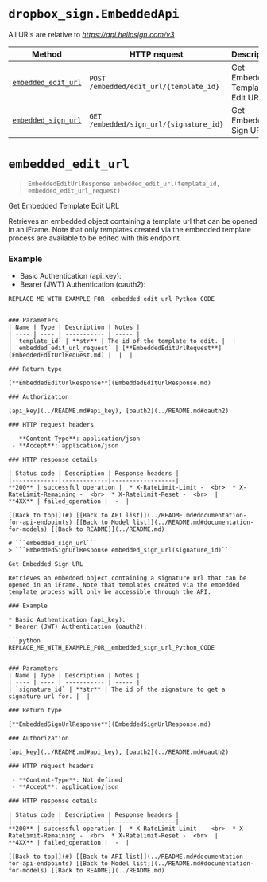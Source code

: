 # ```dropbox_sign.EmbeddedApi```

All URIs are relative to *https://api.hellosign.com/v3*

Method | HTTP request | Description
------------- | ------------- | -------------
|[```embedded_edit_url```](EmbeddedApi.md#embedded_edit_url) | ```POST /embedded/edit_url/{template_id}``` | Get Embedded Template Edit URL|
|[```embedded_sign_url```](EmbeddedApi.md#embedded_sign_url) | ```GET /embedded/sign_url/{signature_id}``` | Get Embedded Sign URL|


# ```embedded_edit_url```
> ```EmbeddedEditUrlResponse embedded_edit_url(template_id, embedded_edit_url_request)```

Get Embedded Template Edit URL

Retrieves an embedded object containing a template url that can be opened in an iFrame. Note that only templates created via the embedded template process are available to be edited with this endpoint.

### Example

* Basic Authentication (api_key):
* Bearer (JWT) Authentication (oauth2):

```python
REPLACE_ME_WITH_EXAMPLE_FOR__embedded_edit_url_Python_CODE
```
```

### Parameters
| Name | Type | Description | Notes |
| ---- | ---- | ----------- | ----- |
| `template_id` | **str** | The id of the template to edit. |  |
| `embedded_edit_url_request` | [**EmbeddedEditUrlRequest**](EmbeddedEditUrlRequest.md) |  |  |

### Return type

[**EmbeddedEditUrlResponse**](EmbeddedEditUrlResponse.md)

### Authorization

[api_key](../README.md#api_key), [oauth2](../README.md#oauth2)

### HTTP request headers

 - **Content-Type**: application/json
 - **Accept**: application/json

### HTTP response details

| Status code | Description | Response headers |
|-------------|-------------|------------------|
**200** | successful operation |  * X-RateLimit-Limit -  <br>  * X-RateLimit-Remaining -  <br>  * X-Ratelimit-Reset -  <br>  |
**4XX** | failed_operation |  -  |

[[Back to top]](#) [[Back to API list]](../README.md#documentation-for-api-endpoints) [[Back to Model list]](../README.md#documentation-for-models) [[Back to README]](../README.md)

# ```embedded_sign_url```
> ```EmbeddedSignUrlResponse embedded_sign_url(signature_id)```

Get Embedded Sign URL

Retrieves an embedded object containing a signature url that can be opened in an iFrame. Note that templates created via the embedded template process will only be accessible through the API.

### Example

* Basic Authentication (api_key):
* Bearer (JWT) Authentication (oauth2):

```python
REPLACE_ME_WITH_EXAMPLE_FOR__embedded_sign_url_Python_CODE
```
```

### Parameters
| Name | Type | Description | Notes |
| ---- | ---- | ----------- | ----- |
| `signature_id` | **str** | The id of the signature to get a signature url for. |  |

### Return type

[**EmbeddedSignUrlResponse**](EmbeddedSignUrlResponse.md)

### Authorization

[api_key](../README.md#api_key), [oauth2](../README.md#oauth2)

### HTTP request headers

 - **Content-Type**: Not defined
 - **Accept**: application/json

### HTTP response details

| Status code | Description | Response headers |
|-------------|-------------|------------------|
**200** | successful operation |  * X-RateLimit-Limit -  <br>  * X-RateLimit-Remaining -  <br>  * X-Ratelimit-Reset -  <br>  |
**4XX** | failed_operation |  -  |

[[Back to top]](#) [[Back to API list]](../README.md#documentation-for-api-endpoints) [[Back to Model list]](../README.md#documentation-for-models) [[Back to README]](../README.md)

